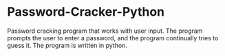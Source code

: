 # Password-Cracker-Python
Password cracking program that works with user input. The program prompts the user to enter a password, and the program continually tries to guess it. The program is written in python.
